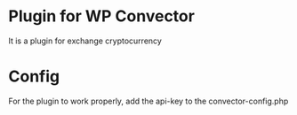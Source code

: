# Plugin for WP Convector

It is a plugin for exchange cryptocurrency

# Config

For the plugin to work properly, add the api-key to the convector-config.php 
